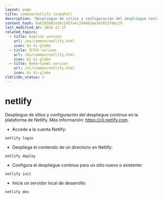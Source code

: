 ```yaml
---
layout: page
title: common/netlify (español)
description: "Despliegue de sitios y configuración del despliegue continuo en la plataforma de Netlify."
content_hash: 6ab2b5b82e36c145fa4c2d4663ae14265374bc29
last_modified_at: 2024-11-17
related_topics:
  - title: English version
    url: /en/common/netlify.html
    icon: bi bi-globe
  - title: 한국어 version
    url: /ko/common/netlify.html
    icon: bi bi-globe
  - title: Nederlands version
    url: /nl/common/netlify.html
    icon: bi bi-globe
tldri18n_status: 2
---
```

# netlify

Despliegue de sitios y configuración del despliegue continuo en la plataforma de Netlify.
Más información: <https://cli.netlify.com>.

- Accede a la cuenta Netlify:

`netlify login`

- Despliega el contenido de un directorio en Netlify:

`netlify deploy`

- Configura el despliegue continuo para un sitio nuevo o existente:

`netlify init`

- Inicia un servidor local de desarrollo:

`netlify dev`
